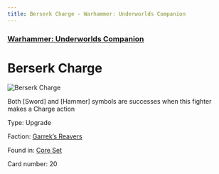 ```yaml
---
title: Berserk Charge - Warhammer: Underworlds Companion
---
```


### [Warhammer: Underworlds Companion](https://guidokessels.github.io/wh-underworlds)

  

# Berserk Charge

![Berserk Charge](https://warhammerunderworlds.com/wp-content/uploads/sites/6/2017/12/020_ENG-Berserk-Charge.png)

Both [Sword] and [Hammer] symbols are successes when this fighter makes a Charge action

Type: Upgrade

Faction: [Garrek’s Reavers](https://guidokessels.github.io/wh-underworlds/factions/garreks-reavers)

Found in: [Core Set](https://guidokessels.github.io/wh-underworlds/locations/core-set)

Card number: 20
